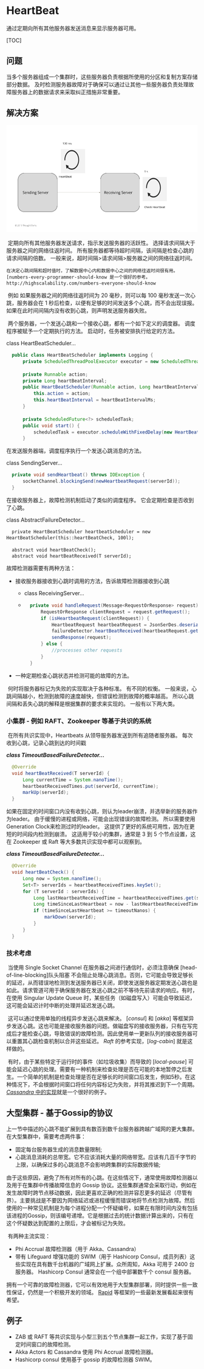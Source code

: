 # HeartBeat

通过定期向所有其他服务器发送消息来显示服务器可用。



[TOC]



## 问题

当多个服务器组成一个集群时，这些服务器负责根据所使用的分区和复制方案存储部分数据。 及时检测服务器故障对于确保可以通过让其他一些服务器负责处理故障服务器上的数据请求来采取纠正措施非常重要。



## 解决方案

![img](.\images\Heartbeat.png)

​		定期向所有其他服务器发送请求，指示发送服务器的活跃性。 选择请求间隔大于服务器之间的网络往返时间。 所有服务器都等待超时间隔，该间隔是检查心跳的请求间隔的倍数。 一般来说，超时间隔>请求间隔>服务器之间的网络往返时间。

```
在决定心跳间隔和超时值时，了解数据中心内和数据中心之间的网络往返时间很有用。
[numbers-every-programmer-should-know 是一个很好的参考。http://highscalability.com/numbers-everyone-should-know
```

​		例如 如果服务器之间的网络往返时间为 20 毫秒，则可以每 100 毫秒发送一次心跳，服务器会在 1 秒后检查，以便有足够的时间发送多个心跳，而不会出现误报。 如果在此时间间隔内没有收到心跳，则声明发送服务器失败。

​		两个服务器，一个发送心跳和一个接收心跳，都有一个如下定义的调度器。 调度程序被赋予一个定期执行的方法。 启动时，任务被安排执行给定的方法。

class HeartBeatScheduler…

```java
  public class HeartBeatScheduler implements Logging {
      private ScheduledThreadPoolExecutor executor = new ScheduledThreadPoolExecutor(1);
  
      private Runnable action;
      private Long heartBeatInterval;
      public HeartBeatScheduler(Runnable action, Long heartBeatIntervalMs) {
          this.action = action;
          this.heartBeatInterval = heartBeatIntervalMs;
      }
  
      private ScheduledFuture<?> scheduledTask;
      public void start() {
          scheduledTask = executor.scheduleWithFixedDelay(new HeartBeatTask(action), heartBeatInterval, heartBeatInterval, TimeUnit.MILLISECONDS);
      }
```

在发送服务器端，调度程序执行一个发送心跳消息的方法。

class SendingServer…

```java
  private void sendHeartbeat() throws IOException {
      socketChannel.blockingSend(newHeartbeatRequest(serverId));
  }
```

在接收服务器上，故障检测机制启动了类似的调度程序。 它会定期检查是否收到了心跳。

class AbstractFailureDetector…

```
  private HeartBeatScheduler heartbeatScheduler = new HeartBeatScheduler(this::heartBeatCheck, 100l);

  abstract void heartBeatCheck();
  abstract void heartBeatReceived(T serverId);
```

故障检测器需要有两种方法：

* 接收服务器接收到心跳时调用的方法，告诉故障检测器接收到心跳
  - class ReceivingServer…

  - ```java
      private void handleRequest(Message<RequestOrResponse> request) {
          RequestOrResponse clientRequest = request.getRequest();
          if (isHeartbeatRequest(clientRequest)) {
              HeartbeatRequest heartbeatRequest = JsonSerDes.deserialize(clientRequest.getMessageBodyJson(), HeartbeatRequest.class);
              failureDetector.heartBeatReceived(heartbeatRequest.getServerId());
              sendResponse(request);
          } else {
              //processes other requests
          }
      }
    ```

* 一种定期检查心跳状态并检测可能的故障的方法。

​		何时将服务器标记为失败的实现取决于各种标准。 有不同的权衡。 一般来说，心跳间隔越小，检测到故障的速度越快，但错误检测到故障的概率越高。 所以心跳间隔和丢失心跳的解释是根据集群的要求来实现的。 一般有以下两大类。



### 小集群 - 例如 RAFT、Zookeeper 等基于共识的系统

​		在所有共识实现中，Heartbeats 从领导服务器发送到所有追随者服务器。 每次收到心跳，记录心跳到达的时间戳

***class TimeoutBasedFailureDetector…***

```java
  @Override
  void heartBeatReceived(T serverId) {
      Long currentTime = System.nanoTime();
      heartbeatReceivedTimes.put(serverId, currentTime);
      markUp(serverId);
  }
```

​		如果在固定的时间窗口内没有收到心跳，则认为leader崩溃，并选举新的服务器作为leader。 由于缓慢的进程或网络，可能会出现错误的故障检测。 所以需要使用Generation Clock来检测过时的leader。 这提供了更好的系统可用性，因为在更短的时间段内检测到崩溃。 这适用于较小的集群，通常是 3 到 5 个节点设置，这在 Zookeeper 或 Raft 等大多数共识实现中都可以观察到。

***class TimeoutBasedFailureDetector…***

```java
  @Override
  void heartBeatCheck() {
      Long now = System.nanoTime();
      Set<T> serverIds = heartbeatReceivedTimes.keySet();
      for (T serverId : serverIds) {
          Long lastHeartbeatReceivedTime = heartbeatReceivedTimes.get(serverId);
          Long timeSinceLastHeartbeat = now - lastHeartbeatReceivedTime;
          if (timeSinceLastHeartbeat >= timeoutNanos) {
              markDown(serverId);
          }
      }
  }
```



### 技术考虑

​		当使用 Single Socket Channel 在服务器之间进行通信时，必须注意确保 [head-of-line-blocking]队头阻塞 不会阻止处理心跳消息。否则，它可能会导致足够长的延迟，从而错误地检测到发送服务器已关闭，即使发送服务器定期发送心跳也是如此。请求管道可用于确保服务器在发送心跳之前不等待先前请求的响应。有时，在使用 Singular Update Queue 时，某些任务（如磁盘写入）可能会导致延迟，这可能会延迟计时中断的处理并延迟发送心跳。

​		这可以通过使用单独的线程异步发送心跳来解决。 [*consul*] 和 [*akka*] 等框架异步发送心跳。这也可能是接收服务器的问题。做磁盘写的接收服务器，只有在写完成后才能检查心跳，导致错误的故障检测。因此使用单一更新队列的接收服务器可以重置其心跳检查机制以合并这些延迟。 *Raft* 的参考实现，[*log-cabin*] 就是这样做的。

​		有时，由于某些特定于运行时的事件（如垃圾收集）而导致的 [*local-pause*] 可能会延迟心跳的处理。需要有一种机制来检查处理是否在可能的本地暂停之后发生。一个简单的机制是检查处理是否在足够长的时间窗口后发生，例如5秒。在这种情况下，不会根据时间窗口将任何内容标记为失败，并将其推迟到下一个周期。 [*Cassandra* 中的实现](https://issues.apache.org/jira/browse/CASSANDRA-9183)就是一个很好的例子。







## 大型集群 - 基于Gossip的协议

​		上一节中描述的心跳不能扩展到具有数百到数千台服务器跨越广域网的更大集群。在大型集群中，需要考虑两件事：

* 固定每台服务器生成的消息数量限制;
* 心跳消息消耗的总带宽。它不应该消耗大量的网络带宽。应该有几百千字节的上限，以确保过多的心跳消息不会影响跨集群的实际数据传输;



​	    由于这些原因，避免了所有对所有的心跳。在这些情况下，通常使用故障检测器以及用于在集群中传播故障信息的 Gossip 协议。这些集群通常会采取行动，例如在发生故障时跨节点移动数据，因此更喜欢正确的检测并容忍更多的延迟（尽管有界）。主要挑战是不要因为网络延迟或进程缓慢而错误地将节点检测为故障。然后使用的一种常见机制是为每个进程分配一个怀疑编号，如果在有限时间内没有包括该进程的Gossip，则该编号递增。它是根据过去的统计数据计算出来的，只有在这个怀疑数达到配置的上限后，才会被标记为失败。

​	有两种主流实现：

* Phi Accrual 故障检测器（用于 Akka、Cassandra）
* 带有 Lifeguard 增强功能的 SWIM（用于 Hashicorp Consul，成员列表）这些实现在具有数千台机器的广域网上扩展。众所周知，Akka 可用于 2400 台服务器。 Hashicorp Consul 通常会在一个组中部署数千个 consul 服务器。

​	   拥有一个可靠的故障检测器，它可以有效地用于大型集群部署，同时提供一些一致性保证，仍然是一个积极开发的领域。 [Rapid](https://www.usenix.org/conference/atc18/presentation/suresh) 等框架的一些最新发展看起来很有希望。



## 例子

* ZAB 或 RAFT 等共识实现与小型三到五个节点集群一起工作，实现了基于固定时间窗口的故障检测。
* Akka Actors 和 Cassandra 使用 Phi Accrual 故障检测器。
* Hashicorp consul 使用基于 gossip 的故障检测器 SWIM。